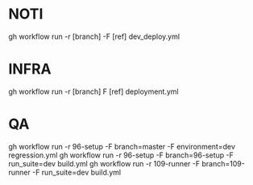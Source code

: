 # NOTI
gh workflow run -r [branch] -F [ref] dev_deploy.yml


# INFRA
gh workflow run -r [branch] F [ref] deployment.yml


# QA
gh workflow run -r 96-setup -F branch=master -F environment=dev regression.yml
gh workflow run -r 96-setup -F branch=96-setup -F run_suite=dev build.yml
gh workflow run -r 109-runner -F branch=109-runner -F run_suite=dev build.yml
